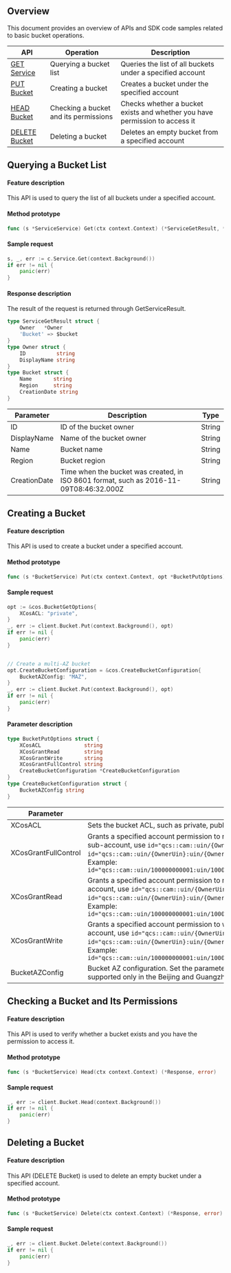 ## Overview

This document provides an overview of APIs and SDK code samples related to basic bucket operations.


| API | Operation |  Description |
| ------------------------------------------------------------ | ------------------ | ---------------------------------- |
| [GET Service](https://intl.cloud.tencent.com/document/product/436/8291) | Querying a bucket list | Queries the list of all buckets under a specified account |
| [PUT Bucket](https://intl.cloud.tencent.com/document/product/436/7738) | Creating a bucket | Creates a bucket under the specified account |
| [HEAD Bucket](https://intl.cloud.tencent.com/document/product/436/7735) | Checking a bucket and its permissions | Checks whether a bucket exists and whether you have permission to access it |
| [DELETE Bucket](https://intl.cloud.tencent.com/document/product/436/7732) | Deleting a bucket | Deletes an empty bucket from a specified account |




## Querying a Bucket List

#### Feature description

This API is used to query the list of all buckets under a specified account.

#### Method prototype

```go
func (s *ServiceService) Get(ctx context.Context) (*ServiceGetResult, *Response, error)
```

#### Sample request

[//]: # (.cssg-snippet-get-service)
```go
s, _, err := c.Service.Get(context.Background())
if err != nil {
    panic(err)
}
```


#### Response description

The result of the request is returned through GetServiceResult.

```go
type ServiceGetResult struct {
    Owner   *Owner  
    'Bucket' => $bucket 
}
type Owner struct {
    ID          string 
    DisplayName string                                              
}
type Bucket struct {
	Name       string
    Region     string
    CreationDate string                                               
} 
```

| Parameter | Description | Type |
| ------------ | ------------------------------------------------------------ | ------ |
| ID | ID of the bucket owner | String |
| DisplayName | Name of the bucket owner | String |
| Name | Bucket name | String |
| Region | Bucket region | String |
| CreationDate | Time when the bucket was created, in ISO 8601 format, such as 2016-11-09T08:46:32.000Z | String |

## Creating a Bucket

#### Feature description

This API is used to create a bucket under a specified account.

#### Method prototype

```go
func (s *BucketService) Put(ctx context.Context, opt *BucketPutOptions) (*Response, error)
```

#### Sample request

[//]: # (.cssg-snippet-put-bucket)
```go
opt := &cos.BucketGetOptions{
    XCosACL: "private",
}
_, err := client.Bucket.Put(context.Background(), opt)
if err != nil {
    panic(err)
}


// Create a multi-AZ bucket
opt.CreateBucketConfiguration = &cos.CreateBucketConfiguration{
    BucketAZConfig: "MAZ",
}
_, err := client.Bucket.Put(context.Background(), opt)
if err != nil {
    panic(err)
}

```

#### Parameter description
```go
type BucketPutOptions struct {
	XCosACL              string 
	XCosGrantRead        string  
	XCosGrantWrite       string  
	XCosGrantFullControl string 
    CreateBucketConfiguration *CreateBucketConfiguration
}
type CreateBucketConfiguration struct {
    BucketAZConfig string
}
```

| Parameter | Description | Type | Required |
| -------------------- | ------------------------------------------------------------ | ------ | ---- |
| XCosACL | Sets the bucket ACL, such as private, public-read, and public-read-write | String | No |
| XCosGrantFullControl | Grants a specified account permission to read and write a bucket. Format: `id=" ",id=" "`. To authorize a sub-account, use `id="qcs::cam::uin/{OwnerUin}:uin/{SubUin}"`; To authorize a root account, use `id="qcs::cam::uin/{OwnerUin}:uin/{OwnerUin}"`. <br>Example: `id="qcs::cam::uin/100000000001:uin/100000000011",id="qcs::cam::uin/100000000001:uin/100000000001"` | string | No |
| XCosGrantRead | Grants a specified account permission to read a bucket. Format: `id=" ",id=" "`. To authorize a sub-account, use `id="qcs::cam::uin/{OwnerUin}:uin/{SubUin}"`; To authorize a root account, use `id="qcs::cam::uin/{OwnerUin}:uin/{OwnerUin}"`. <br>Example: `id="qcs::cam::uin/100000000001:uin/100000000011",id="qcs::cam::uin/100000000001:uin/100000000001"` | string | No |
| XCosGrantWrite | Grants a specified account permission to write to a bucket. Format: `id=" ",id=" "`. To authorize a sub-account, use `id="qcs::cam::uin/{OwnerUin}:uin/{SubUin}"`; To authorize a root account, use `id="qcs::cam::uin/{OwnerUin}:uin/{OwnerUin}"`. <br>Example: `id="qcs::cam::uin/100000000001:uin/100000000011",id="qcs::cam::uin/100000000001:uin/100000000001"` | string | No |
| BucketAZConfig | Bucket AZ configuration. Set the parameter to `MAZ` to create MAZ buckets. MAZ buckets are currently supported only in the Beijing and Guangzhou regions. | Struct | No   |

## Checking a Bucket and Its Permissions

#### Feature description

This API is used to verify whether a bucket exists and you have the permission to access it.

#### Method prototype

```go
func (s *BucketService) Head(ctx context.Context) (*Response, error)
```

#### Sample request

[//]: # (.cssg-snippet-head-bucket)
```go
_, err := client.Bucket.Head(context.Background())
if err != nil {
    panic(err)
}
```


## Deleting a Bucket

#### Feature description

This API (DELETE Bucket) is used to delete an empty bucket under a specified account.

#### Method prototype

```go
func (s *BucketService) Delete(ctx context.Context) (*Response, error)
```

#### Sample request

[//]: # (.cssg-snippet-delete-bucket)
```go
_, err := client.Bucket.Delete(context.Background())
if err != nil {
    panic(err)
}
```
